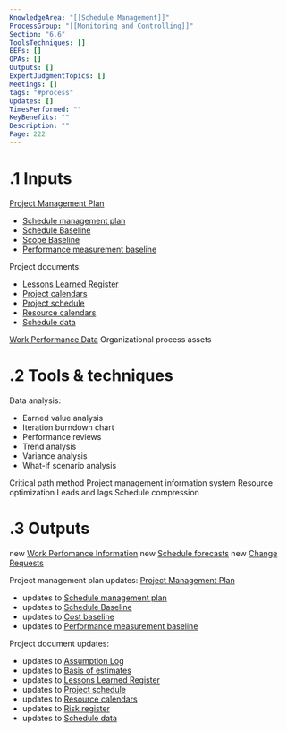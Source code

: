 ```yaml
---
KnowledgeArea: "[[Schedule Management]]"
ProcessGroup: "[[Monitoring and Controlling]]"
Section: "6.6"
ToolsTechniques: []
EEFs: []
OPAs: []
Outputs: []
ExpertJudgmentTopics: []
Meetings: []
tags: "#process"
Updates: []
TimesPerformed: ""
KeyBenefits: ""
Description: ""
Page: 222
---
```

# .1 Inputs
[Project Management Plan](Project%20Management%20Plan.md)
* [Schedule management plan](Schedule%20management%20plan.md)
* [Schedule Baseline](Schedule%20Baseline.md)
* [Scope Baseline](Scope%20Baseline.md)
* [Performance measurement baseline](Performance%20measurement%20baseline.md)

Project documents:
* [Lessons Learned Register](Lessons%20Learned%20Register.md)
* [Project calendars](Project%20calendars.md)
* [Project schedule](Project%20schedule.md)
* [Resource calendars](Resource%20calendars.md)
* [Schedule data](Schedule%20data.md)

[Work Performance Data](Work%20Performance%20Data.md)
Organizational process assets

# .2 Tools & techniques
Data analysis:
* Earned value analysis
* Iteration burndown chart
* Performance reviews
* Trend analysis
* Variance analysis
* What-if scenario analysis

Critical path method
Project management information system
Resource optimization
Leads and lags
Schedule compression

# .3 Outputs
new [Work Perfomance Information](Work%20Perfomance%20Information.md)
new [Schedule forecasts](Schedule%20forecasts.md)
new [Change Requests](Change%20Requests.md)

Project management plan updates: [Project Management Plan](Project%20Management%20Plan.md)
* updates to [Schedule management plan](Schedule%20management%20plan.md)
* updates to [Schedule Baseline](Schedule%20Baseline.md)
* updates to [Cost baseline](Cost%20baseline.md)
* updates to [Performance measurement baseline](Performance%20measurement%20baseline.md)

Project document updates:
* updates to [Assumption Log](Assumption%20Log.md)
* updates to [Basis of estimates](Basis%20of%20estimates.md)
* updates to [Lessons Learned Register](Lessons%20Learned%20Register.md)
* updates to [Project schedule](Project%20schedule.md)
* updates to [Resource calendars](Resource%20calendars.md)
* updates to [Risk register](Risk%20register.md)
* updates to [Schedule data](Schedule%20data.md)



